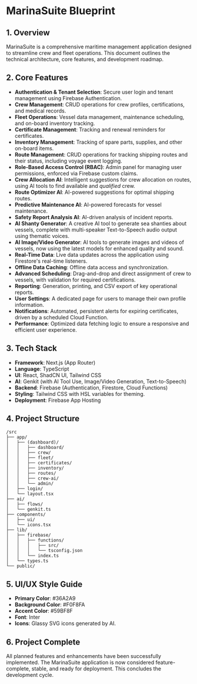 # MarinaSuite Blueprint

## 1. Overview

MarinaSuite is a comprehensive maritime management application designed to streamline crew and fleet operations. This document outlines the technical architecture, core features, and development roadmap.

## 2. Core Features

-   **Authentication & Tenant Selection**: Secure user login and tenant management using Firebase Authentication.
-   **Crew Management**: CRUD operations for crew profiles, certifications, and medical records.
-   **Fleet Operations**: Vessel data management, maintenance scheduling, and on-board inventory tracking.
-   **Certificate Management**: Tracking and renewal reminders for certificates.
-   **Inventory Management**: Tracking of spare parts, supplies, and other on-board items.
-   **Route Management**: CRUD operations for tracking shipping routes and their status, including voyage event logging.
-   **Role-Based Access Control (RBAC)**: Admin panel for managing user permissions, enforced via Firebase custom claims.
-   **Crew Allocation AI**: Intelligent suggestions for crew allocation on routes, using AI tools to find available and *qualified* crew.
-   **Route Optimizer AI**: AI-powered suggestions for optimal shipping routes.
-   **Predictive Maintenance AI**: AI-powered forecasts for vessel maintenance.
-   **Safety Report Analysis AI**: AI-driven analysis of incident reports.
-   **AI Shanty Generator**: A creative AI tool to generate sea shanties about vessels, complete with multi-speaker Text-to-Speech audio output using thematic voices.
-   **AI Image/Video Generator**: AI tools to generate images and videos of vessels, now using the latest models for enhanced quality and sound.
-   **Real-Time Data**: Live data updates across the application using Firestore's real-time listeners.
-   **Offline Data Caching**: Offline data access and synchronization.
-   **Advanced Scheduling**: Drag-and-drop and direct assignment of crew to vessels, with validation for required certifications.
-   **Reporting**: Generation, printing, and CSV export of key operational reports.
-   **User Settings**: A dedicated page for users to manage their own profile information.
-   **Notifications**: Automated, persistent alerts for expiring certificates, driven by a scheduled Cloud Function.
-   **Performance**: Optimized data fetching logic to ensure a responsive and efficient user experience.

## 3. Tech Stack

-   **Framework**: Next.js (App Router)
-   **Language**: TypeScript
-   **UI**: React, ShadCN UI, Tailwind CSS
-   **AI**: Genkit (with AI Tool Use, Image/Video Generation, Text-to-Speech)
-   **Backend**: Firebase (Authentication, Firestore, Cloud Functions)
-   **Styling**: Tailwind CSS with HSL variables for theming.
-   **Deployment**: Firebase App Hosting

## 4. Project Structure

```
/src
├── app/
│   ├── (dashboard)/
│   │   ├── dashboard/
│   │   ├── crew/
│   │   ├── fleet/
│   │   ├── certificates/
│   │   ├── inventory/
│   │   ├── routes/
│   │   ├── crew-ai/
│   │   └── admin/
│   ├── login/
│   └── layout.tsx
├── ai/
│   ├── flows/
│   └── genkit.ts
├── components/
│   ├── ui/
│   └── icons.tsx
├── lib/
│   ├── firebase/
│   │   ├── functions/
│   │   │   ├── src/
│   │   │   └── tsconfig.json
│   │   └── index.ts
│   └── types.ts
└── public/
```

## 5. UI/UX Style Guide

-   **Primary Color**: #36A2A9
-   **Background Color**: #F0F8FA
-   **Accent Color**: #59BF8F
-   **Font**: Inter
-   **Icons**: Glassy SVG icons generated by AI.

## 6. Project Complete

All planned features and enhancements have been successfully implemented. The MarinaSuite application is now considered feature-complete, stable, and ready for deployment. This concludes the development cycle.
